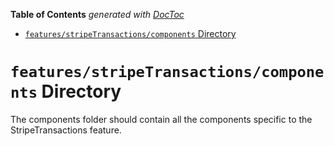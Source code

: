 <!-- START doctoc generated TOC please keep comment here to allow auto update -->
<!-- DON'T EDIT THIS SECTION, INSTEAD RE-RUN doctoc TO UPDATE -->

**Table of Contents** _generated with [DocToc](https://github.com/thlorenz/doctoc)_

- [`features/stripeTransactions/components` Directory](#featuresstripetransactionscomponents-directory)

<!-- END doctoc generated TOC please keep comment here to allow auto update -->

# `features/stripeTransactions/components` Directory

The components folder should contain all the components specific to the StripeTransactions feature.
